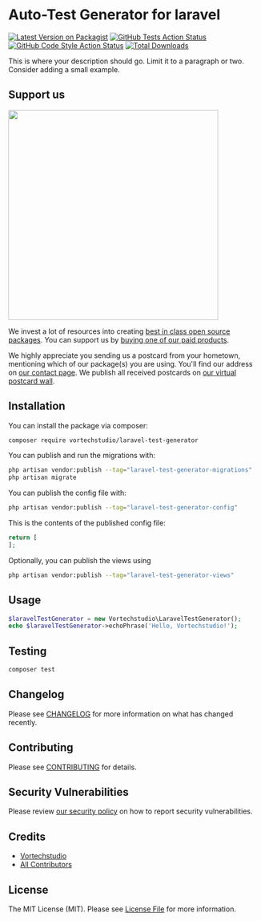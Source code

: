 # Auto-Test Generator for laravel

[![Latest Version on Packagist](https://img.shields.io/packagist/v/vortechstudio/laravel-test-generator.svg?style=flat-square)](https://packagist.org/packages/vortechstudio/laravel-test-generator)
[![GitHub Tests Action Status](https://img.shields.io/github/actions/workflow/status/vortechstudio/laravel-test-generator/run-tests.yml?branch=main&label=tests&style=flat-square)](https://github.com/vortechstudio/laravel-test-generator/actions?query=workflow%3Arun-tests+branch%3Amain)
[![GitHub Code Style Action Status](https://img.shields.io/github/actions/workflow/status/vortechstudio/laravel-test-generator/fix-php-code-style-issues.yml?branch=main&label=code%20style&style=flat-square)](https://github.com/vortechstudio/laravel-test-generator/actions?query=workflow%3A"Fix+PHP+code+style+issues"+branch%3Amain)
[![Total Downloads](https://img.shields.io/packagist/dt/vortechstudio/laravel-test-generator.svg?style=flat-square)](https://packagist.org/packages/vortechstudio/laravel-test-generator)

This is where your description should go. Limit it to a paragraph or two. Consider adding a small example.

## Support us

[<img src="https://github-ads.s3.eu-central-1.amazonaws.com/laravel-test-generator.jpg?t=1" width="419px" />](https://spatie.be/github-ad-click/laravel-test-generator)

We invest a lot of resources into creating [best in class open source packages](https://spatie.be/open-source). You can support us by [buying one of our paid products](https://spatie.be/open-source/support-us).

We highly appreciate you sending us a postcard from your hometown, mentioning which of our package(s) you are using. You'll find our address on [our contact page](https://spatie.be/about-us). We publish all received postcards on [our virtual postcard wall](https://spatie.be/open-source/postcards).

## Installation

You can install the package via composer:

```bash
composer require vortechstudio/laravel-test-generator
```

You can publish and run the migrations with:

```bash
php artisan vendor:publish --tag="laravel-test-generator-migrations"
php artisan migrate
```

You can publish the config file with:

```bash
php artisan vendor:publish --tag="laravel-test-generator-config"
```

This is the contents of the published config file:

```php
return [
];
```

Optionally, you can publish the views using

```bash
php artisan vendor:publish --tag="laravel-test-generator-views"
```

## Usage

```php
$laravelTestGenerator = new Vortechstudio\LaravelTestGenerator();
echo $laravelTestGenerator->echoPhrase('Hello, Vortechstudio!');
```

## Testing

```bash
composer test
```

## Changelog

Please see [CHANGELOG](CHANGELOG.md) for more information on what has changed recently.

## Contributing

Please see [CONTRIBUTING](CONTRIBUTING.md) for details.

## Security Vulnerabilities

Please review [our security policy](../../security/policy) on how to report security vulnerabilities.

## Credits

- [Vortechstudio](https://github.com/Vortechstudio)
- [All Contributors](../../contributors)

## License

The MIT License (MIT). Please see [License File](LICENSE.md) for more information.
